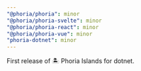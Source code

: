 ```yaml
---
"@phoria/phoria": minor
"@phoria/phoria-svelte": minor
"@phoria/phoria-react": minor
"@phoria/phoria-vue": minor
"phoria-dotnet": minor
---
```


First release of 🏝️ Phoria Islands for dotnet.
